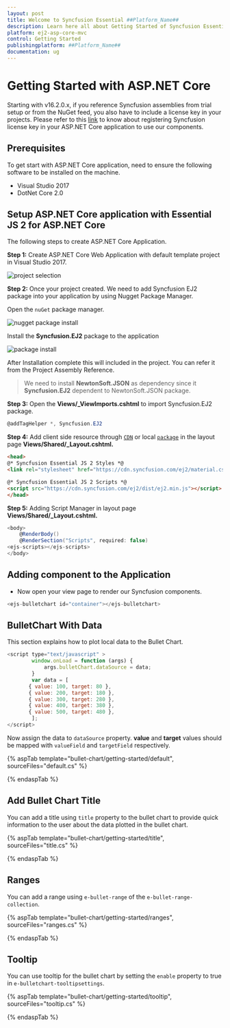 ```yaml
---
layout: post
title: Welcome to Syncfusion Essential ##Platform_Name##
description: Learn here all about Getting Started of Syncfusion Essential ##Platform_Name## widgets based on HTML5 and jQuery.
platform: ej2-asp-core-mvc
control: Getting Started
publishingplatform: ##Platform_Name##
documentation: ug
---
```



# Getting Started with ASP.NET Core

Starting with v16.2.0.x, if you reference Syncfusion assemblies from trial setup or from the NuGet feed, you also have to include a license key in your projects. Please refer to this [link](https://help.syncfusion.com/common/essential-studio/licensing/license-key) to know about registering Syncfusion license key in your ASP.NET Core application to use our components.

## Prerequisites

To get start with ASP.NET Core application, need to ensure the following software to be installed on the machine.
* Visual Studio 2017
* DotNet Core 2.0

## Setup ASP.NET Core application with Essential JS 2 for ASP.NET Core

The following steps to create ASP.NET Core Application.

**Step 1:** Create ASP.NET Core Web Application with default template project in Visual Studio 2017.

![project selection](./images/default-template.png)

**Step 2:** Once your project created. We need to add Syncfusion EJ2 package into your application by using Nugget Package Manager.

Open the `nuGet` package manager.

![nugget package install](./images/solution-explorer-core.png)

Install the **Syncfusion.EJ2** package to the application

![package install](./images/nuget-demo.png)

After Installation complete this will included in the project. You can refer it from the Project Assembly Reference.

> We need to install **NewtonSoft.JSON** as dependency since it **Syncfusion.EJ2** dependent to NewtonSoft.JSON package.

**Step 3:** Open the **Views/_ViewImports.cshtml** to import Syncfusion.EJ2 package.

```cs
@addTagHelper *, Syncfusion.EJ2
```

**Step 4:** Add client side resource through [`CDN`](http://ej2.syncfusion.com/15.4.23/documentation/base/deployment.html?lang=typescript#cdn) or local [`package`](https://www.npmjs.com/package/@syncfusion/ej2) in the layout page **Views/Shared/_Layout.cshtml.**

```html
<head>
@* Syncfusion Essential JS 2 Styles *@
<link rel="stylesheet" href="https://cdn.syncfusion.com/ej2/material.css" />

@* Syncfusion Essential JS 2 Scripts *@
<script src="https://cdn.syncfusion.com/ej2/dist/ej2.min.js"></script>
</head>
```

**Step 5:** Adding Script Manager in layout page **Views/Shared/_Layout.cshtml.**

```cs
<body>
    @RenderBody()
    @RenderSection("Scripts", required: false)
<ejs-scripts></ejs-scripts>
</body>
```

## Adding component to the Application

* Now open your view page to render our Syncfusion components.

```cs
<ejs-bulletchart id="container"></ejs-bulletchart>
```

## BulletChart With Data

This section explains how to plot local data to the Bullet Chart.

```javascript
<script type="text/javascript" >
        window.onLoad = function (args) {
            args.bulletChart.dataSource = data;
        }
        var data = [
       { value: 100, target: 80 },
       { value: 200, target: 180 },
       { value: 300, target: 280 },
       { value: 400, target: 380 },
       { value: 500, target: 480 },
        ];
</script>
```

Now assign the data to `dataSource` property. **value** and **target** values should be mapped with `valueField` and `targetField` respectively.

{% aspTab template="bullet-chart/getting-started/default", sourceFiles="default.cs" %}

{% endaspTab %}

## Add Bullet Chart Title

You can add a title using `title` property to the bullet chart to provide quick
information to the user about the data plotted in the bullet chart.

{% aspTab template="bullet-chart/getting-started/title", sourceFiles="title.cs" %}

{% endaspTab %}

## Ranges

You can add a range using `e-bullet-range` of the `e-bullet-range-collection`.

{% aspTab template="bullet-chart/getting-started/ranges", sourceFiles="ranges.cs" %}

{% endaspTab %}

## Tooltip

You can use tooltip for the bullet chart by setting the `enable` property to true in `e-bulletchart-tooltipsettings`.

{% aspTab template="bullet-chart/getting-started/tooltip", sourceFiles="tooltip.cs" %}

{% endaspTab %}